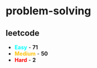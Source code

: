 # problem-solving

## leetcode

- <span style="color :  #00ffff">**Easy**</span> - **71**
- <span style="color :  #ffc20e">**Medium**</span> - **50**
- <span style="color :  red">**Hard**</span> - **2**
